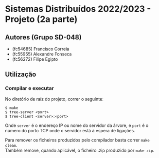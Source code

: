 # Sistemas Distribuídos 2022/2023 - Projeto (2a parte)

## Autores (Grupo SD-048)

- (fc54685) Francisco Correia
- (fc55955) Alexandre Fonseca
- (fc56272) Filipe Egipto

## Utilização

### Compilar e executar

No diretório de raíz do projeto, correr o seguinte:
```
$ make
$ tree-server <port>
$ tree-client <server>:<port>
```
Onde `server` é o endereço IP ou nome do servidor da árvore,
e `port` é o número do porto TCP onde o servidor está à espera de ligações.

Para remover os ficheiros produzidos pelo compilador basta correr `make clean`.  
Também remove, quando aplicável, o ficheiro .zip produzido por `make zip`.
